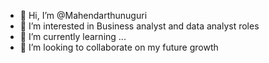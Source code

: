 - 👋 Hi, I’m @Mahendarthunuguri
- 👀 I’m interested in Business analyst and data analyst roles
- 🌱 I’m currently learning ...
- 💞️ I’m looking to collaborate on my future growth
  

<!---
Mahendarthunuguri/Mahendarthunuguri is a ✨ special ✨ repository because its `README.md` (this file) appears on your GitHub profile.
You can click the Preview link to take a look at your changes.
--->
